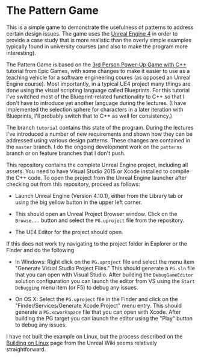The Pattern Game
================

This is a simple game to demonstrate the usefulness of patterns to
address certain design issues. The game uses the
[Unreal Engine 4](https://www.unrealengine.com/what-is-unreal-engine-4)
in order to provide a case study that is more realistic than the
overly simple examples typically found in university courses (and also
to make the program more interesting).

The Pattern Game is based on the
[3rd Person Power-Up Game with C++](https://www.youtube.com/watch?v=mSRov77hNR4&list=PLZlv_N0_O1gYup-gvJtMsgJqnEB_dGiM4)
tutorial from Epic Games, with some changes to make it easier to use
as a teaching vehicle for a software engineering coures (as opposed an
Unreal Engine course).  Most importantly, in a typical UE4 project
many things are done using the visual scripting language called
Blueprints. For this tutorial I've switched most of the
Blueprint-related functionality to C++ so that I don't have to
introduce yet another language during the lectures. (I have
implemented the selection sphere for characters in a later iteration
with Blueprints, I'll probably switch that to C++ as well for
consistency.)

The branch `tutorial` contains this state of the program. During the
lectures I've introduced a number of new requirements and shown how
they can be addressed using various design patterns. These changes are
contained in the `master` branch. I do the ongoing development work on
the `patterns` branch or on feature branches that I don't push.

This repository contains the complete Unreal Engine project, including
all assets. You need to have Visual Studio 2015 or Xcode installed to
compile the C++ code.  To open the project from the Unreal Engine
launcher after checking out from this repository, proceed as follows:

* Launch Unreal Engine (Version 4.10.1), either from the Library tab
  or using the big yellow button in the upper left corner.

* This should open an Unreal Project Browser window. Click on the
  `Browse...` button and select the `PG.uproject` file from the
  repository.

* The UE4 Editor for the project should open.

If this does not work try navigating to the project folder in Explorer
or the Finder and do the following

* In Windows: Right click on the `PG.uproject` file and select the
  menu item "Generate Visual Studio Project Files." This should
  generate a `PG.sln` file that you can open with Visual Studio. After
  building the `DebugGameEditor` solution configuration you can launch
  the editor from VS using the `Start Debugging` menu item (or F5) to
  debug any issues.

* On OS X: Select the `PG.uproject` file in the Finder and click on
  the "Finder/Services/Generate Xcode Project" menu entry. This should
  generate a `PG.xcworkspace` file that you can open with Xcode. After
  building the PG target you can launch the editor using the "Play"
  button to debug any issues.

I have not built the example on Linux, but the process described on
the
[Building on Linux](https://wiki.unrealengine.com/Building_On_Linux)
page from the Unreal Wiki seems relatively straightforward.
